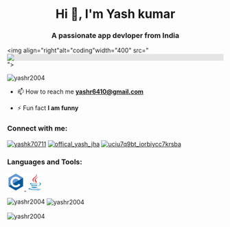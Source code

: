 <h1 align="center">Hi 👋, I'm Yash kumar</h1>
<h3 align="center">A passionate app devloper from India</h3>

<img align="right"alt="coding"width="400" src="<img style="display: block;-webkit-user-select: none;margin: auto;background-color: hsl(0, 0%, 90%);" src="https://raw.githubusercontent.com/AlaeddineMessadi/AlaeddineMessadi/main/web-developer-chilling.gif">">
<p align="left"> <img src="https://komarev.com/ghpvc/?username=yashr2004&label=Profile%20views&color=0e75b6&style=flat" alt="yashr2004" /> </p>

- 📫 How to reach me **yashr6410@gmail.com**

- ⚡ Fun fact **I am funny**

<h3 align="left">Connect with me:</h3>
<p align="left">
<a href="https://twitter.com/yashk70711" target="blank"><img align="center" src="https://raw.githubusercontent.com/rahuldkjain/github-profile-readme-generator/master/src/images/icons/Social/twitter.svg" alt="yashk70711" height="30" width="40" /></a>
<a href="https://instagram.com/offical_yash_jha" target="blank"><img align="center" src="https://raw.githubusercontent.com/rahuldkjain/github-profile-readme-generator/master/src/images/icons/Social/instagram.svg" alt="offical_yash_jha" height="30" width="40" /></a>
<a href="https://www.youtube.com/c/uciu7q9bt_iorbiycc7krsba" target="blank"><img align="center" src="https://raw.githubusercontent.com/rahuldkjain/github-profile-readme-generator/master/src/images/icons/Social/youtube.svg" alt="uciu7q9bt_iorbiycc7krsba" height="30" width="40" /></a>
</p>

<h3 align="left">Languages and Tools:</h3>
<p align="left"> <a href="https://www.cprogramming.com/" target="_blank" rel="noreferrer"> <img src="https://raw.githubusercontent.com/devicons/devicon/master/icons/c/c-original.svg" alt="c" width="40" height="40"/> </a> <a href="https://www.java.com" target="_blank" rel="noreferrer"> <img src="https://raw.githubusercontent.com/devicons/devicon/master/icons/java/java-original.svg" alt="java" width="40" height="40"/> </a> </p>

<p><img align="left" src="https://github-readme-stats.vercel.app/api/top-langs?username=yashr2004&show_icons=true&locale=en&layout=compact" alt="yashr2004" /></p>

<p>&nbsp;<img align="center" src="https://github-readme-stats.vercel.app/api?username=yashr2004&show_icons=true&locale=en" alt="yashr2004" /></p>

<p><img align="center" src="https://github-readme-streak-stats.herokuapp.com/?user=yashr2004&" alt="yashr2004" /></p>


